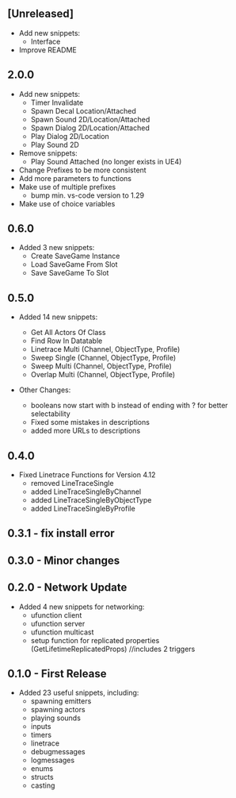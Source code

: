 ## [Unreleased]
* Add new snippets:
	+ Interface
* Improve README

## 2.0.0
* Add new snippets:
	+ Timer Invalidate
	+ Spawn Decal Location/Attached
	+ Spawn Sound 2D/Location/Attached
	+ Spawn Dialog 2D/Location/Attached
	+ Play Dialog 2D/Location
	+ Play Sound 2D
* Remove snippets:
	+ Play Sound Attached (no longer exists in UE4)
* Change Prefixes to be more consistent
* Add more parameters to functions
* Make use of multiple prefixes
	+ bump min. vs-code version to 1.29
* Make use of choice variables

## 0.6.0
* Added 3 new snippets:
	+ Create SaveGame Instance
	+ Load SaveGame From Slot
	+ Save SaveGame To Slot

## 0.5.0
* Added 14 new snippets:
	+ Get All Actors Of Class
	+ Find Row In Datatable
	+ Linetrace Multi (Channel, ObjectType, Profile)
	+ Sweep Single (Channel, ObjectType, Profile)
	+ Sweep Multi (Channel, ObjectType, Profile)
	+ Overlap Multi (Channel, ObjectType, Profile)

* Other Changes:
	+ booleans now start with b instead of ending with ? for better selectability
	+ Fixed some mistakes in descriptions
	+ added more URLs to descriptions

## 0.4.0
* Fixed Linetrace Functions for Version 4.12
	- removed LineTraceSingle
	+ added LineTraceSingleByChannel
	+ added LineTraceSingleByObjectType
	+ added LineTraceSingleByProfile

## 0.3.1 - fix install error
## 0.3.0 - Minor changes

## 0.2.0 - Network Update
* Added 4 new snippets for networking:
	+ ufunction client
	+ ufunction server
	+ ufunction multicast
	+ setup function for replicated properties (GetLifetimeReplicatedProps) //includes 2 triggers

## 0.1.0 - First Release
* Added 23 useful snippets, including:
	+ spawning emitters
	+ spawning actors
	+ playing sounds
	+ inputs
	+ timers
	+ linetrace
	+ debugmessages
	+ logmessages
	+ enums
	+ structs
	+ casting
